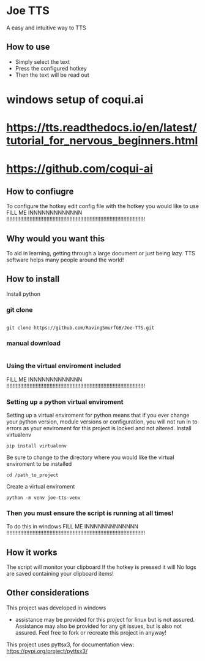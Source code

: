 # Joe TTS

A easy and intuitive way to TTS


## How to use
- Simply select the text 
- Press the configured hotkey 
- Then the text will be read out

# windows setup of coqui.ai
# https://tts.readthedocs.io/en/latest/tutorial_for_nervous_beginners.html
# https://github.com/coqui-ai


## How to confiugre
To configure the hotkey edit config file with the hotkey you would like to use
FILL ME INNNNNNNNNNNNN !!!!!!!!!!!!!!!!!!!!!!!!!!!!!!!!!!!!!!!!!!!!!!!!!!!!!!!!!!!!!!!!!!!!!!!!!!!!!!!!!!!!!!!!!!





## Why would you want this
To aid in learning, getting through a large document or just being lazy.
TTS software helps many people around the world!





## How to install
Install python
### git clone
```

```
```
git clone https://github.com/RavingSmurfGB/Joe-TTS.git
```
### manual download
```

```

### Using the virtual enviroment included
FILL ME INNNNNNNNNNNNN !!!!!!!!!!!!!!!!!!!!!!!!!!!!!!!!!!!!!!!!!!!!!!!!!!!!!!!!!!!!!!!!!!!!!!!!!!!!!!!!!!!!!!!!!!


### Setting up a python virtual enviroment
Setting up a virtual enviroment for python means that if you ever change your python version, module versions or configuration, you will not run in to errors as your enviroment for this project is locked and not altered.
Install virtualenv
```
pip install virtualenv
```
Be sure to change to the directory where you would like the virtual enviroment to be installed
```
cd /path_to_project
```
Create a virtual enviroment
```
python -m venv joe-tts-venv
```
### Then you must ensure the script is running at all times!
To do this in windows
FILL ME INNNNNNNNNNNNN !!!!!!!!!!!!!!!!!!!!!!!!!!!!!!!!!!!!!!!!!!!!!!!!!!!!!!!!!!!!!!!!!!!!!!!!!!!!!!!!!!!!!!!!!!



## How it works
The script will monitor your clipboard 
If the hotkey is pressed it will 
No logs are saved containing your clipboard items!





## Other considerations
This project was developed in windows 
 - assistance may be provided for this project for linux but is not assured.
Assistance may also be provided for any git issues, but is also not assured.
Feel free to fork or recreate this project in anyway!

This project uses pyttsx3, for documentation view:
https://pypi.org/project/pyttsx3/
